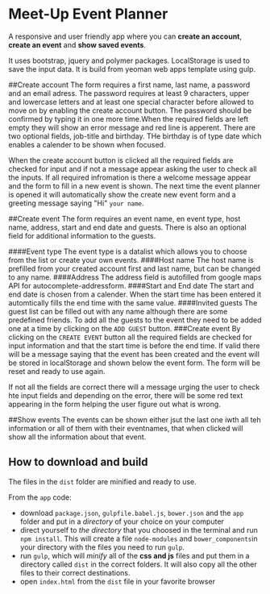 # Meet-Up Event Planner

A responsive and user friendly app where you can **create an account**, **create an event** and **show saved events**. 

It uses bootstrap, jquery and polymer packages. LocalStorage is used to save the input data. It is build from yeoman web apps template using gulp.

##Create account
The form requires a first name, last name, a password and an email adress. The password requires at least 9 characters, upper and lowercase letters and at least one special character before allowed to move on by enabling the create account button. The password should be confirmed by typing it in one more time.When the required fields are left empty they will show an error message and red line is apperent.
There are two optional fields, job-title and birthday. THe birthday is of type date which enables a calender to be shown when focused.

When the create account button is clicked all the required fields are checked for input and if not a message appear asking the user to check all the inputs. If all required infromation is there a welcome message appear and the form to fill in a new event is shown. The next time the event planner is opened it will automatically show the create new event form and a greeting message saying "Hi" `your name`. 

##Create event
The form requires an event name, en event type, host name, address, start and end date and guests. There is also an optional field for additional information to the guests.

####Event type
The event type is a datalist which allows you to choose from the list or create your own events.
####Host name
The host name is prefilled from your created account first and last name, but can be changed to any name.
####Address
The address field is autofilled from google maps API for autocomplete-addressform.
####Start and End date
The start and end date is chosen from a calender. When the start time has been entered it automtically fills the end time with the same value. 
####Invited guests
The guest list can be filled out with any name although there are some predefined friends. To add all the guests to the event they need to be added one at a time by clicking on the `ADD GUEST` button.
###Create event
By clicking on the `CREATE EVENT` button all the required fields are checked for input information and that the start time is before the end time. If valid there will be a message saying that the event has been created and the event will be stored in localStorage and shown below the event form. The form will be reset and ready to use again.

If not all the fields are correct there will a message urging the user to check hte input fields and depending on the error, there will be some red text appearing in the form helping the user figure out what is wrong.

##Show events
The events can be shown either jsut the last one iwth all teh information or all of them with their eventnames, that when clicked will show all the information about that event.


## How to download and build
The files in the `dist` folder are minified and ready to use.

From the `app` code:
- download `package.json`, `gulpfile.babel.js`, `bower.json` and the `app` folder and put in a _directory_ of your choice on your computer
- direct yourself to _the directory_ that you choosed in the terminal and run `npm install`. This will create a file `node-modules` and `bower_components`in your directory with the files you need to run `gulp`.
- run `gulp`, which will _minify_ all of the **css and js** files and put them in a directory called `dist` in the correct folders. It will also copy all the other files to their correct destinations.
- open `index.html` from the `dist` file in your favorite browser






